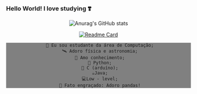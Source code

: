 ### Hello World! I love studying ❣️

<!--
**JuJubali/JuJubali** is a ✨ _special_ ✨ repository because its `README.md` (this file) appears on your GitHub profile.

Here are some ideas to get you started:

-->
<div align="center">

 ![Anurag's GitHub stats](https://github-readme-stats.vercel.app/api?username=Jujubali&theme=dark&show_icons=true)
 
  [![Readme Card](https://github-readme-stats.vercel.app/api/pin/?username=JuJubali&repo=Mathlove)](https://github.com/JuJubali/Mathlove)
 
   <div align="center" style="background: #808080;"> 

     🔭 Eu sou estudante da área de Computação;
     🛰️ Adoro física e astronomia;
     💓 Amo conhecimento;
     🐍 Python;
     🤖 C (arduíno);
     ☕Java;
     💻Low - level;
     🐼 Fato engraçado: Adoro pandas!
  </div>
 
</div>
                       
